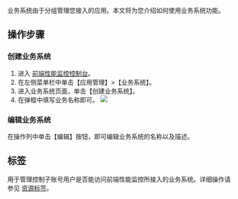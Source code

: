 业务系统由于分组管理您接入的应用。本文将为您介绍如何使用业务系统功能。

## 操作步骤

### 创建业务系统

1. 进入 [前端性能监控控制台](https://console.cloud.tencent.com/rum)。
2. 在左侧菜单栏中单击【应用管理】>【业务系统】。
3. 进入业务系统页面，单击【创建业务系统】。
4. 在弹框中填写业务名称即可。
![](https://main.qcloudimg.com/raw/1be75c9097b2b69790fc8023045cf12b.png)

### 编辑业务系统
在操作列中单击【编辑】按钮，即可编辑业务系统的名称以及描述。

## 标签

用于管理控制子账号用户是否能访问前端性能监控所接入的业务系统。详细操作请参见 [资源标签](https://cloud.tencent.com/document/product/1464/58152)。
